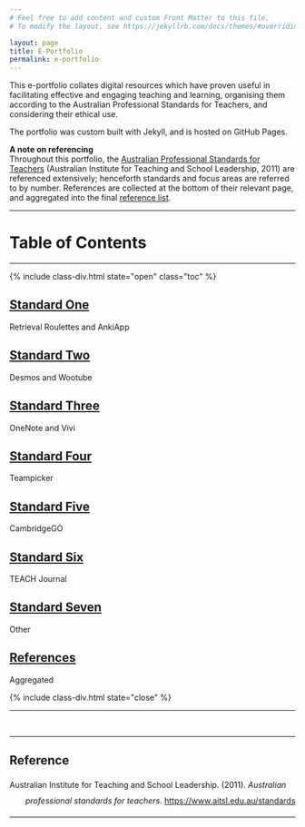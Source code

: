 ```yaml
---
# Feel free to add content and custom Front Matter to this file.
# To modify the layout, see https://jekyllrb.com/docs/themes/#overriding-theme-defaults

layout: page
title: E-Portfolio
permalink: e-portfolio
---
```


This e-portfolio collates digital resources which have proven useful in facilitating effective and engaging teaching and learning,
organising them according to the Australian Professional Standards for Teachers, and considering their ethical use. 

The portfolio was custom built with Jekyll, and is hosted on GitHub Pages. 

<b>A note on referencing</b>  
Throughout this portfolio, the [Australian Professional Standards for Teachers](https://www.aitsl.edu.au/standards) (Australian Institute for Teaching and School Leadership, 2011) are referenced extensively; henceforth standards and focus areas are referred to by number. 
References are collected at the bottom of their relevant page, and aggregated into the final [reference list](/e-portfolio/references).

---

<div class="center" markdown="1">

# Table of Contents
---


{% include class-div.html state="open" class="toc" %}
## [Standard One](/e-portfolio/standard-1)  
Retrieval Roulettes and AnkiApp

## [Standard Two](/e-portfolio/standard-2)  
Desmos and Wootube

## [Standard Three](/e-portfolio/standard-3)  
OneNote and Vivi

## [Standard Four](/e-portfolio/standard-4)
Teampicker

## [Standard Five](/e-portfolio/standard-5)
CambridgeGO

## [Standard Six](/e-portfolio/standard-6)
TEACH Journal

## [Standard Seven](/e-portfolio/standard-7)
Other

## [References](/e-portfolio/references)
Aggregated

{% include class-div.html state="close" %}

---

<br>

---
## Reference
</div>

<div class="csl-bib-body" style="line-height: 2; margin-left: 2em; text-indent:-2em;">
  <div class="csl-entry">Australian Institute for Teaching and School Leadership. (2011). <i>Australian professional standards for teachers</i>. <a href="https://www.aitsl.edu.au/standards">https://www.aitsl.edu.au/standards</a></div>
  <span class="Z3988" title="url_ver=Z39.88-2004&amp;ctx_ver=Z39.88-2004&amp;rfr_id=info%3Asid%2Fzotero.org%3A2&amp;rft_val_fmt=info%3Aofi%2Ffmt%3Akev%3Amtx%3Adc&amp;rft.type=document&amp;rft.title=Australian%20professional%20standards%20for%20teachers&amp;rft.description=Australian%20Professional%20Standards%20for%20Teachers&amp;rft.identifier=https%3A%2F%2Fwww.aitsl.edu.au%2Fstandards&amp;rft.au=undefined&amp;rft.date=2011&amp;rft.language=en"></span>
</div>

---